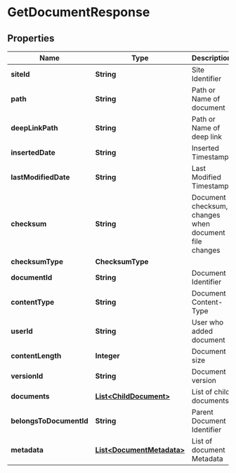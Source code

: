 

# GetDocumentResponse


## Properties

| Name | Type | Description | Notes |
|------------ | ------------- | ------------- | -------------|
|**siteId** | **String** | Site Identifier |  [optional] |
|**path** | **String** | Path or Name of document |  [optional] |
|**deepLinkPath** | **String** | Path or Name of deep link |  [optional] |
|**insertedDate** | **String** | Inserted Timestamp |  [optional] |
|**lastModifiedDate** | **String** | Last Modified Timestamp |  [optional] |
|**checksum** | **String** | Document checksum, changes when document file changes |  [optional] |
|**checksumType** | **ChecksumType** |  |  [optional] |
|**documentId** | **String** | Document Identifier |  |
|**contentType** | **String** | Document Content-Type |  [optional] |
|**userId** | **String** | User who added document |  [optional] |
|**contentLength** | **Integer** | Document size |  [optional] |
|**versionId** | **String** | Document version |  [optional] |
|**documents** | [**List&lt;ChildDocument&gt;**](ChildDocument.md) | List of child documents |  [optional] |
|**belongsToDocumentId** | **String** | Parent Document Identifier |  [optional] |
|**metadata** | [**List&lt;DocumentMetadata&gt;**](DocumentMetadata.md) | List of document Metadata |  [optional] |



